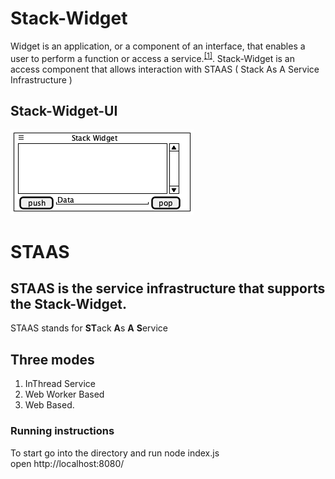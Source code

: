 # Stack-Widget

  Widget is an application, or a component of an interface, that enables a user to perform a function or access a service.<sup>[[1]](https://www.lexico.com/definition/widget)</sup>. Stack-Widget is an access component that allows interaction with STAAS ( Stack As A Service Infrastructure )

## Stack-Widget-UI

![Stack-Widget Layout](/StackWidgetUI.png)

# STAAS 

## STAAS is the service infrastructure that supports the Stack-Widget.
STAAS stands for **ST**ack **A**s **A** **S**ervice
## Three modes 
1. InThread Service
2. Web Worker Based
3. Web Based.


### Running instructions

To start go into the directory and run
node index.js <br/>
open http://localhost:8080/
